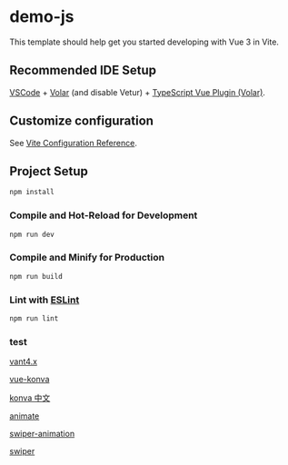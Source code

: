 # demo-js

This template should help get you started developing with Vue 3 in Vite.

## Recommended IDE Setup

[VSCode](https://code.visualstudio.com/) + [Volar](https://marketplace.visualstudio.com/items?itemName=Vue.volar) (and disable Vetur) + [TypeScript Vue Plugin (Volar)](https://marketplace.visualstudio.com/items?itemName=Vue.vscode-typescript-vue-plugin).

## Customize configuration

See [Vite Configuration Reference](https://vitejs.dev/config/).

## Project Setup

```sh
npm install
```

### Compile and Hot-Reload for Development

```sh
npm run dev
```

### Compile and Minify for Production

```sh
npm run build
```

### Lint with [ESLint](https://eslint.org/)

```sh
npm run lint
```

### test

<!-- https://kuaippt.cn/u/35579129/70165589 -->

[vant4.x](https://vant-contrib.gitee.io/vant/#/zh-CN/home)

[vue-konva](https://github.com/konvajs/vue-konva)

[konva 中文](http://konvajs-doc.bluehymn.com/)

[animate](https://animate.style/)

[swiper-animation](https://github.com/cycjimmy/swiper-animation)

[swiper](https://swiperjs.com/)
